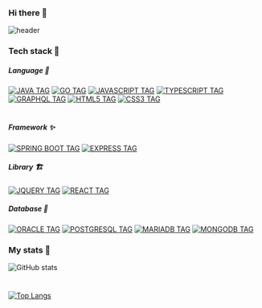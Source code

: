 ### Hi there 👋

![header](https://capsule-render.vercel.app/api?type=slice&color=auto&height=300&section=header&text=Gyeonghwan's%20github&fontSize=70)

### Tech stack 🌱
##### Language 🎈
[![JAVA TAG](http://img.shields.io/badge/-Java-007396?style=flat-square&logo=java&logoColor=whitelink=https://github.com/ghma1213)](https://github.com/ghma1213) [![GO TAG](http://img.shields.io/badge/-Go-00ADD8?style=flat-square&logo=go&logoColor=white&link=https://github.com/ghma1213)](https://github.com/ghma1213) [![JAVASCRIPT TAG](http://img.shields.io/badge/-Javascript-F7DF1E?style=flat-square&logo=Javascript&logoColor=black&link=https://github.com/ghma1213)](https://github.com/ghma1213) [![TYPESCRIPT TAG](http://img.shields.io/badge/-Typescript-3178C6?style=flat-square&logo=Typescript&logoColor=white&link=https://github.com/ghma1213)](https://github.com/ghma1213) [![GRAPHQL TAG](http://img.shields.io/badge/-Graphql-E10098?style=flat-square&logo=GRAPHQL&logoColor=white&link=https://github.com/ghma1213)](https://github.com/ghma1213) [![HTML5 TAG](http://img.shields.io/badge/-HTML-E34F26?style=flat-square&logo=HTML5&logoColor=white&link=https://github.com/ghma1213)](https://github.com/ghma1213) [![CSS3 TAG](http://img.shields.io/badge/-CSS-1572B6?style=flat-square&logo=CSS3&logoColor=white&link=https://github.com/ghma1213)](https://github.com/ghma1213)  
#
##### Framework ✨
[![SPRING BOOT TAG](http://img.shields.io/badge/-Springboot-6DB33F?style=flat-square&logo=SpringBoot&logoColor=white&link=https://github.com/ghma1213)](https://github.com/ghma1213) [![EXPRESS TAG](http://img.shields.io/badge/-Express-000000?style=flat-square&logo=Express&logoColor=white&link=https://github.com/ghma1213)](https://github.com/ghma1213) 
 
##### Library 🏗
[![JQUERY TAG](http://img.shields.io/badge/-jQuery-0769AD?style=flat-square&logo=jQuery&logoColor=white&link=https://github.com/ghma1213)](https://github.com/ghma1213) [![REACT TAG](http://img.shields.io/badge/-React-61DAFB?style=flat-square&logo=React&logoColor=black&link=https://github.com/ghma1213)](https://github.com/ghma1213)

##### Database 🎁
 [![ORACLE TAG](http://img.shields.io/badge/-Oracle-F80000?style=flat-square&logo=Oracle&logoColor=white&link=https://github.com/ghma1213)](https://github.com/ghma1213) [![POSTGRESQL TAG](http://img.shields.io/badge/-PostgreSQL-4169E1?style=flat-square&logo=PostgreSQL&logoColor=white&link=https://github.com/ghma1213)](https://github.com/ghma1213) [![MARIADB TAG](http://img.shields.io/badge/-MariaDB-003545?style=flat-square&logo=MariaDB&logoColor=white&link=https://github.com/ghma1213)](https://github.com/ghma1213) [![MONGODB TAG](http://img.shields.io/badge/-MongoDB-47A248?style=flat-square&logo=MongoDB&logoColor=white&link=https://github.com/ghma1213)](https://github.com/ghma1213)

### My stats 🤔
![GitHub stats](https://github-readme-stats.vercel.app/api?username=ghma1213&count_private=true)  
#
[![Top Langs](https://github-readme-stats.vercel.app/api/top-langs/?username=ghma1213&hide=css,html)](https://github.com/ghma1213)
<!--
**ghma1213/ghma1213** is a ✨ _special_ ✨ repository because its `README.md` (this file) appears on your GitHub profile.

Here are some ideas to get you started:

- 🔭 I’m currently working on ...
- 🌱 I’m currently learning ...
- 👯 I’m looking to collaborate on ...
- 🤔 I’m looking for help with ...
- 💬 Ask me about ...
- 📫 How to reach me: ...
- 😄 Pronouns: ...
- ⚡ Fun fact: ...
-->
